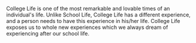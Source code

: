 College Life is one of the most remarkable and 
lovable times of an individual's life. Unlike 
School Life, College Life has a different
 experience, and a person needs to have this
 experience in his/her life. College Life 
exposes us to whole new experiences which
 we always dream of experiencing after our
 school life.
